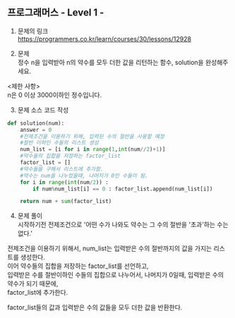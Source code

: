 프로그래머스 - Level 1 - 
-------------

1. 문제의 링크   
  https://programmers.co.kr/learn/courses/30/lessons/12928  

2. 문제    
정수 n을 입력받아 n의 약수를 모두 더한 값을 리턴하는 함수, solution을 완성해주세요.   
    
<제한 사항>     
n은 0 이상 3000이하인 정수입니다.      

3. 문제 소스 코드 작성      
```python
def solution(num):
    answer = 0
    #전제조건을 이용하기 위해, 입력된 수의 절반을 사용할 예정
    #절반 이하인 수들의 리스트 생성
    num_list = [i for i in range(1,int(num//2)+1)]
    #약수들의 집합을 저장하는 factor_list
    factor_list = []
    #약수들을 구해서 리스트에 추가함.
    #약수는 num을 나누었을때, 나머지가 0인 수들이 됨.
    for i in range(int(num/2)) :
        if num%num_list[i] == 0 : factor_list.append(num_list[i]) 

    return num + sum(factor_list)
```

4. 문제 풀이    
시작하기전 전제조건으로 '어떤 수가 나와도 약수는 그 수의 절반을 '초과'하는 수는 없다.'     
    
전제조건을 이용하기 위해서, num_list는 입력받은 수의 절반까지의 값을 가지는 리스트를 생성한다.       
이어 약수들의 집합을 저장하는 factor_list를 선언하고,     
입력받은 수를 절반이하인 수들의 집합으로 나누어서, 나머지가 0일때, 입력받은 수의 약수가 되기 때문에,      
factor_list에 추가한다.
    
factor_list들의 값과 입력받은 수의 값들을 모두 더한 값을 반환한다.     

